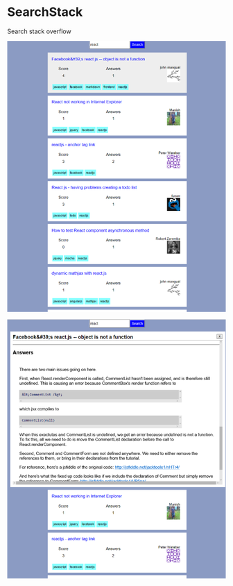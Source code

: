 # SearchStack
Search stack overflow

![Alt First page](https://github.com/sunjays/SearchStack/blob/master/SearchStackExch.PNG)

![Alt Second Page](https://github.com/sunjays/SearchStack/blob/master/secondScreen.PNG)
